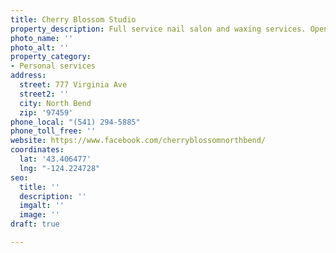 ```yaml
---
title: Cherry Blossom Studio
property_description: Full service nail salon and waxing services. Open by appointment
photo_name: ''
photo_alt: ''
property_category:
- Personal services
address:
  street: 777 Virginia Ave
  street2: ''
  city: North Bend
  zip: '97459'
phone_local: "(541) 294-5885"
phone_toll_free: ''
website: https://www.facebook.com/cherryblossomnorthbend/
coordinates:
  lat: '43.406477'
  lng: "-124.224728"
seo:
  title: ''
  description: ''
  imgalt: ''
  image: ''
draft: true

---
```


